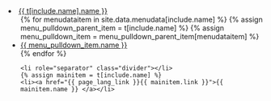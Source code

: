 <li class="dropdown{% if parent_namespace == include.name %} active{% endif %}">
  <a href="{{ page_lang_link }}{{ t[include.name].link }}" class="dropdown-toggle" data-toggle="dropdown" role="button" aria-haspopup="true" aria-expanded="false">{{ t[include.name].name }} <span class="caret"></span></a>
  <ul class="dropdown-menu list-unstyled">
    {% for menudataitem in site.data.menudata[include.name] %}
      {% assign menu_pulldown_parent_item = t[include.name] %}
      {% assign menu_pulldown_item = menu_pulldown_parent_item[menudataitem] %}
    <li><a href="{{ page_lang_link }}{{ menu_pulldown_parent_item.link }}{{ menu_pulldown_item.link }}">{{ menu_pulldown_item.name }} </a></li>
    {% endfor %}

    <li role="separator" class="divider"></li>
    {% assign mainitem = t[include.name] %}
    <li><a href="{{ page_lang_link }}{{ mainitem.link }}">{{ mainitem.name }} </a></li>
  </ul>
</li>
